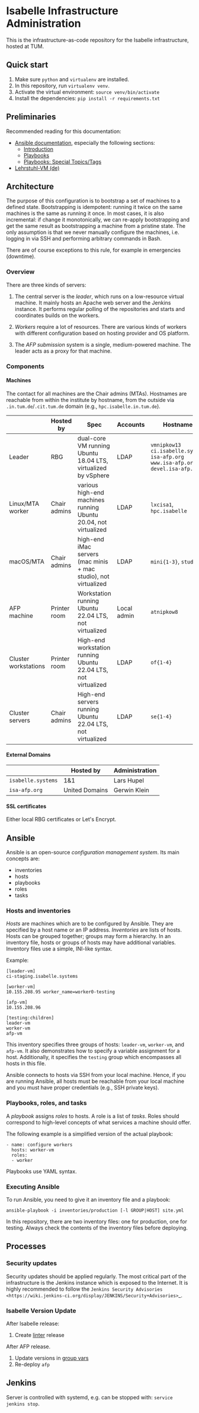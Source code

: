 # Isabelle Infrastructure Administration
This is the infrastructure-as-code repository for the Isabelle infrastructure, hosted at TUM.

## Quick start

1. Make sure `python` and `virtualenv` are installed.
2. In this repository, run `virtualenv venv`.
3. Activate the virtual environment: `source venv/bin/activate`
4. Install the dependencies: `pip install -r requirements.txt`

## Preliminaries
Recommended reading for this documentation:
- [Ansible documentation](https://docs.ansible.com/ansible/), especially the following sections:
    * [Introduction](https://docs.ansible.com/ansible/)
    * [Playbooks](https://docs.ansible.com/ansible/playbooks.html)
    * [Playbooks: Special Topics/Tags](https://docs.ansible.com/ansible/playbooks_tags.html)
- [Lehrstuhl-VM (de)](https://wiki.in.tum.de/Informatik/Benutzerwiki/LehrstuhlVM)

## Architecture
The purpose of this configuration is to bootstrap a set of machines to a defined state.
Bootstrapping is idempotent: running it twice on the same machines is the same as running it once.
In most cases, it is also incremental: if change it monotonically, we can re-apply bootstrapping and get the same result as bootstrapping a machine from a pristine state.
The only assumption is that we never manually configure the machines, i.e. logging in via SSH and performing arbitrary commands in Bash.

There are of course exceptions to this rule, for example in emergencies (downtime).


### Overview

There are three kinds of servers:

1. The central server is the *leader*, which runs on a low-resource virtual machine.
   It mainly hosts an Apache web server and the Jenkins instance.
   It performs regular polling of the repositories and starts and coordinates builds on the workers.

2. *Workers* require a lot of resources.
   There are various kinds of workers with different configuration based on hosting provider and OS platform.

3. The *AFP submission* system is a single, medium-powered machine.
   The leader acts as a proxy for that machine.


### Components

#### Machines
The contact for all machines are the Chair admins (MTAs).
Hostnames are reachable from within the institute by hostname, from the outside via `.in.tum.de`/`.cit.tum.de` domain
(e.g., `hpc.isabelle.in.tum.de`).

|                      | Hosted by    | Spec                                                            | Accounts    | Hostnames                                                                                              |
|----------------------|--------------|-----------------------------------------------------------------|-------------|--------------------------------------------------------------------------------------------------------|
| Leader               | RBG          | dual-core VM running Ubuntu 18.04 LTS, virtualized by vSphere   | LDAP        | `vmnipkow13`<br> `ci.isabelle.systems`<br> `isa-afp.org`<br> `www.isa-afp.org`<br> `devel.isa-afp.org` |
| Linux/MTA worker     | Chair admins | various high-end machines running Ubuntu 20.04, not virtualized | LDAP        | `lxcisa1`, `hpc.isabelle`                                                                              |
| macOS/MTA            | Chair admins | high-end iMac servers (mac minis + mac studio), not virtualized | LDAP        | `mini{1-3}`, `studio1`                                                                                 |
| AFP machine          | Printer room | Workstation running Ubuntu 22.04 LTS, not virtualized           | Local admin | `atnipkow8`                                                                                            |
| Cluster workstations | Printer room | High-end workstation running Ubuntu 22.04 LTS, not virtualized  | LDAP        | `of{1-4}`                                                                                              |
| Cluster servers      | Chair admins | High-end servers running Ubuntu 22.04 LTS, not virtualized      | LDAP        | `se{1-4}`                                                                                              |


#### External Domains
|                    | Hosted by      | Administration |
|--------------------|----------------|----------------|
| `isabelle.systems` | 1&1            | Lars Hupel     |
| `isa-afp.org`      | United Domains | Gerwin Klein   |

#### SSL certificates
Either local RBG certificates or Let's Encrypt.


## Ansible
Ansible is an open-source *configuration management system*.
Its main concepts are:
- inventories
- hosts
- playbooks
- roles
- tasks

### Hosts and inventories
*Hosts* are machines which are to be configured by Ansible.
They are specified by a host name or an IP address.
*Inventories* are lists of hosts.
Hosts can be grouped together; groups may form a hierarchy.
In an inventory file, hosts or groups of hosts may have additional variables.
Inventory files use a simple, INI-like syntax.

Example:

```
[leader-vm]
ci-staging.isabelle.systems

[worker-vm]
10.155.208.95 worker_name=worker0-testing

[afp-vm]
10.155.208.96

[testing:children]
leader-vm
worker-vm
afp-vm
```

This inventory specifies three groups of hosts: ``leader-vm``, ``worker-vm``, and ``afp-vm``.
It also demonstrates how to specify a variable assignment for a host.
Additionally, it specifies the ``testing`` group which encompasses all hosts in this file.

Ansible connects to hosts via SSH from your local machine.
Hence, if you are running Ansible, all hosts must be reachable from your local machine and you must have proper credentials (e.g., SSH private keys).

### Playbooks, roles, and tasks
A *playbook* assigns *roles* to hosts.
A role is a list of *tasks*.
Roles should correspond to high-level concepts of what services a machine should offer.

The following example is a simplified version of the actual playbook:
```
- name: configure workers
  hosts: worker-vm
  roles:
  - worker
```
Playbooks use YAML syntax.

### Executing Ansible
To run Ansible, you need to give it an inventory file and a playbook:
```
ansible-playbook -i inventories/production [-l GROUP|HOST] site.yml
```
In this repository, there are two inventory files: one for production, one for testing.
Always check the contents of the inventory files before deploying.

## Processes

### Security updates
Security updates should be applied regularly.
The most critical part of the infrastructure is the Jenkins instance which is exposed to the Internet.
It is highly recommended to follow the `Jenkins Security Advisories <https://wiki.jenkins-ci.org/display/JENKINS/Security+Advisories>`_.

### Isabelle Version Update
After Isabelle release:
1. Create [linter](https://github.com/isabelle-prover/isabelle-linter) release

After AFP release.
1. Update versions in [group vars](ansible/group_vars/all.yml)
2. Re-deploy `afp`

## Jenkins
Server is controlled with systemd, e.g. can be stopped with: `service jenkins stop`.
